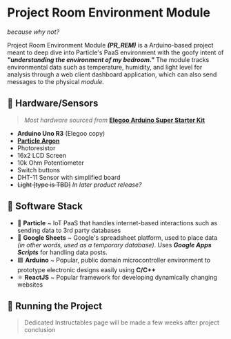 # Project Room Environment Module

*because why not?*

Project Room Environment Module ***(PR_REM)*** is a Arduino-based project meant to deep dive into Particle's PaaS environment with the goofy intent of ***"understanding the environment of my bedroom."*** The module tracks environmental data such as temperature, humidity, and light level for analysis through a web client dashboard application, which can also send messages to the physical *module.*

## 🔧 Hardware/Sensors
> *Most hardware sourced from* **[Elegoo Arduino Super Starter Kit](https://www.elegoo.com/blogs/arduino-projects/elegoo-uno-project-super-starter-kit-tutorial)** 

- __Arduino Uno R3__ (Elegoo copy)
- [__Particle Argon__](https://docs.particle.io/argon/)
- Photoresistor
- 16x2 LCD Screen
- 10k Ohm Potentiometer
- Switch buttons
- DHT-11 Sensor with simplified board
- ~~Light [type is TBD]~~ *In later product release?*

## 🚀 Software Stack

- 🔷 **Particle** ~ IoT PaaS that handles internet-based interactions such as sending data to 3rd party databases
- 📄 **Google Sheets** ~ Google's spreadsheet platform, used to place data *(in other words, used as a temporary database)*. Uses ___Google Apps Scripts___ for handling data posts.
- 🟩 **Arduino** ~ Popular, public domain microcontroller environment to prototype electronic designs easily using **C/C++**
- ⚛ **ReactJS** ~ Popular framework for developing dynamically changing websites

## 🔧 Running the Project

> Dedicated Instructables page will be made a few weeks after project conclusion
